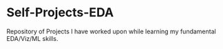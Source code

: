 # Self-Projects-EDA
Repository of Projects I have worked upon while learning my fundamental EDA/Viz/ML skills.
